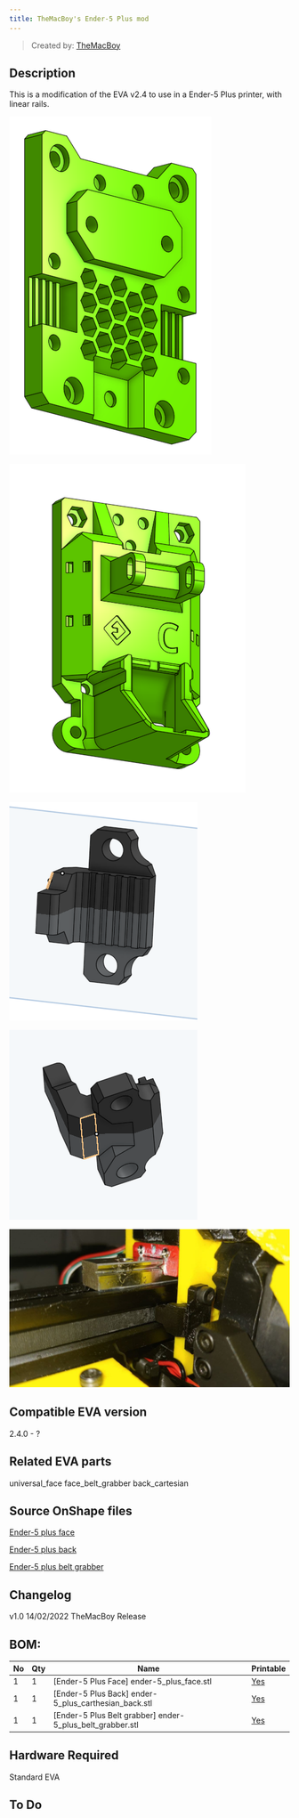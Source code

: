 ```yaml
---
title: TheMacBoy's Ender-5 Plus mod
---
```


> Created by: [TheMacBoy](https://github.com/themacboy)

## Description
This is a modification of the EVA v2.4 to use in a Ender-5 Plus printer, with linear rails.

![Ender-5 Plus face](assets/ender-5_plus_face.png)

![Ender-5 Plus back](assets/ender-5_plus_carthesian_back.png)

![Ender-5 Plus belt grabber](assets/ender-5_plus_belt_grabber_rear.png)

![Ender-5 Plus belt grabber](assets/ender-5_plus_belt_grabber_front.png)

![Ender-5 Plus belt grabber](assets/ender-5_plus_belt_grabber_front.jpg)

## Compatible EVA version
2.4.0 - ?

## Related EVA parts
universal_face
face_belt_grabber
back_cartesian

## Source OnShape files
[Ender-5 plus face](https://cad.onshape.com/documents/d03d2100ee259a83c906ec87/w/a98d0af5986a6f3ff43f566b/e/df764c52dda6894a5f2c4f06)

[Ender-5 plus back](https://cad.onshape.com/documents/da1ceea65b28d3d5c9468620/w/7c12dc9b0459f4481dd8fc2f/e/56bf3dc506fdcd1fd680d0a6)

[Ender-5 plus belt grabber](https://cad.onshape.com/documents/d03d2100ee259a83c906ec87/w/a98d0af5986a6f3ff43f566b/e/da71fc648af4aa7fd8af9ea2)


## Changelog
v1.0 14/02/2022 TheMacBoy Release

## BOM:
| No | Qty | Name                                               | Printable |
| -- | --- | -------------------------------------------------- | --------- |
| 1  | 1   | [Ender-5 Plus Face] ender-5_plus_face.stl    | [Yes](stl/ender-5_plus_face.stl) |
| 1  | 1   | [Ender-5 Plus Back] ender-5_plus_carthesian_back.stl    | [Yes](stl/ender-5_plus_carthesian_back.stl) |
| 1  | 1   | [Ender-5 Plus Belt grabber] ender-5_plus_belt_grabber.stl | [Yes](stl/ender-5_plus_belt_grabber.stl) |


## Hardware Required 
Standard EVA

## To Do 
